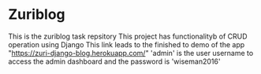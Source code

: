 # Zuriblog
This is the zuriblog task repsitory
This project has functionalityb of CRUD operation using Django 
This link leads to the finished to demo of the app "https://zuri-django-blog.herokuapp.com/"
'admin' is the user username to access the admin dashboard and the password is 'wiseman2016'
